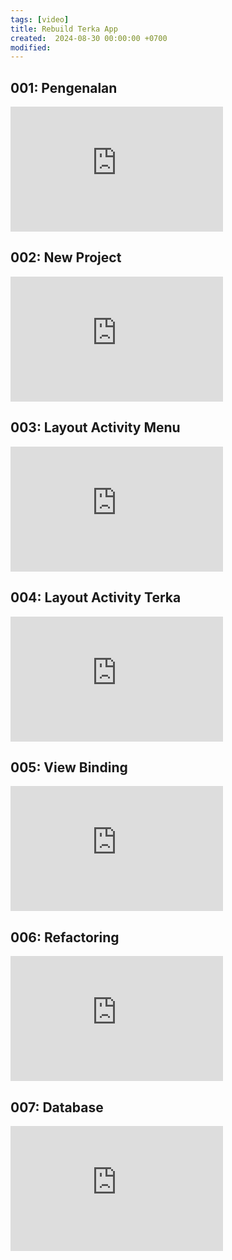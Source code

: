 ```yaml
---
tags: [video]
title: Rebuild Terka App
created:  2024-08-30 00:00:00 +0700
modified: 
---
```


## 001: Pengenalan

<iframe width="340" height="200`" src="https://www.youtube.com/embed/xYLKmbhUU4E?si=kRR_qkuuNzvUyNcT" title="YouTube video player" frameborder="0" allow="accelerometer; autoplay; clipboard-write; encrypted-media; gyroscope; picture-in-picture; web-share" referrerpolicy="strict-origin-when-cross-origin" allowfullscreen></iframe>


## 002: New Project

<iframe width="340" height="200" src="https://www.youtube.com/embed/h85AgdVhkXg?si=cUlrN8-OLqjh0GeI" title="YouTube video player" frameborder="0" allow="accelerometer; autoplay; clipboard-write; encrypted-media; gyroscope; picture-in-picture; web-share" referrerpolicy="strict-origin-when-cross-origin" allowfullscreen></iframe>

## 003: Layout Activity Menu

<iframe width="340" height="200" src="https://www.youtube.com/embed/kGIPiNF6tFo?si=VfxTJUocW-mMKGnD" title="YouTube video player" frameborder="0" allow="accelerometer; autoplay; clipboard-write; encrypted-media; gyroscope; picture-in-picture; web-share" referrerpolicy="strict-origin-when-cross-origin" allowfullscreen></iframe>

## 004: Layout Activity Terka

<iframe width="340" height="200" src="https://www.youtube.com/embed/EG8C5iHdWzs?si=eJioxIrdNQzKH31G" title="YouTube video player" frameborder="0" allow="accelerometer; autoplay; clipboard-write; encrypted-media; gyroscope; picture-in-picture; web-share" referrerpolicy="strict-origin-when-cross-origin" allowfullscreen></iframe>

## 005: View Binding

<iframe width="340" height="200" src="https://www.youtube.com/embed/B5lOQyYcVQI?si=hXaud4Uo5l19XtHL" title="YouTube video player" frameborder="0" allow="accelerometer; autoplay; clipboard-write; encrypted-media; gyroscope; picture-in-picture; web-share" referrerpolicy="strict-origin-when-cross-origin" allowfullscreen></iframe>

## 006: Refactoring

<iframe width="340" height="200" src="https://www.youtube.com/embed/nP6X-SyQ4q4?si=BHGupFd0fTyEuFEE" title="YouTube video player" frameborder="0" allow="accelerometer; autoplay; clipboard-write; encrypted-media; gyroscope; picture-in-picture; web-share" referrerpolicy="strict-origin-when-cross-origin" allowfullscreen></iframe>

## 007: Database

<iframe width="340" height="200" src="https://www.youtube.com/embed/Q4foIbfUKw8?si=eImlcSlmLUK1W6zs" title="YouTube video player" frameborder="0" allow="accelerometer; autoplay; clipboard-write; encrypted-media; gyroscope; picture-in-picture; web-share" referrerpolicy="strict-origin-when-cross-origin" allowfullscreen></iframe>